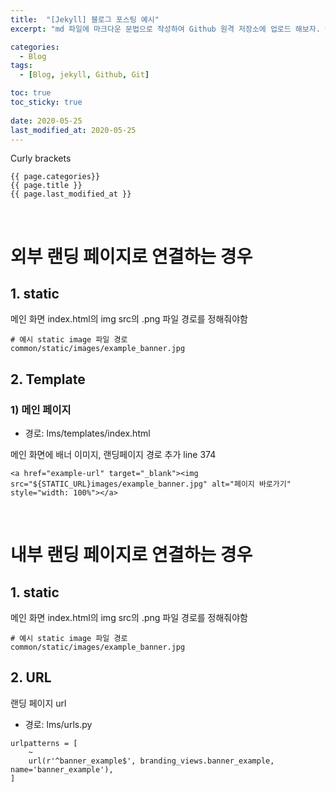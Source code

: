 ```yaml
---
title:  "[Jekyll] 블로그 포스팅 예시"
excerpt: "md 파일에 마크다운 문법으로 작성하여 Github 원격 저장소에 업로드 해보자. 에디터는 Visual Studio code 사용! 로컬 서버에서 확인도 해보자. "

categories:
  - Blog
tags:
  - [Blog, jekyll, Github, Git]

toc: true
toc_sticky: true
 
date: 2020-05-25
last_modified_at: 2020-05-25
---
```


Curly brackets 

```
{{ page.categories}}
{{ page.title }}
{{ page.last_modified_at }}
```
<br>

# 외부 랜딩 페이지로 연결하는 경우


## 1. static
메인 화면 index.html의 img src의 .png 파일 경로를 정해줘야함
```
# 예시 static image 파일 경로
common/static/images/example_banner.jpg
```

## 2. Template
### 1) 메인 페이지
- 경로: lms/templates/index.html 

메인 화면에 배너 이미지, 랜딩페이지 경로 추가 
line 374
```				
<a href="example-url" target="_blank"><img src="${STATIC_URL}images/example_banner.jpg" alt="페이지 바로가기" style="width: 100%"></a>						
```

<br>

# 내부 랜딩 페이지로 연결하는 경우

## 1. static
메인 화면 index.html의 img src의 .png 파일 경로를 정해줘야함
```
# 예시 static image 파일 경로
common/static/images/example_banner.jpg
```


## 2. URL
랜딩 페이지 url
- 경로: lms/urls.py 
```
urlpatterns = [
	~
	url(r'^banner_example$', branding_views.banner_example, name='banner_example'),
]
```